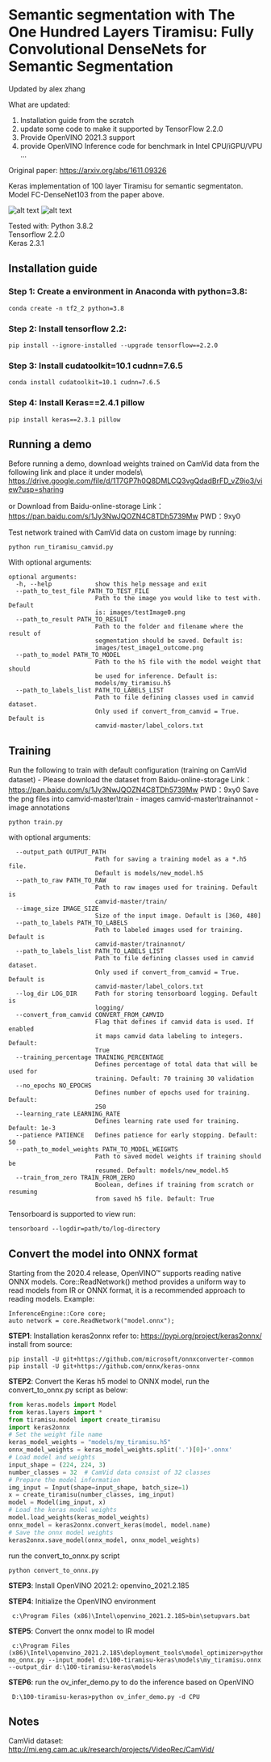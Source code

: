 
# Semantic segmentation with The One Hundred Layers Tiramisu: Fully Convolutional DenseNets for Semantic Segmentation

Updated by alex zhang

What are updated:
1. Installation guide from the scratch
2. update some code to make it supported by TensorFlow 2.2.0
3. Provide OpenVINO 2021.3 support
4. provide OpenVINO Inference code for benchmark in Intel CPU/iGPU/VPU ...

Original paper:
https://arxiv.org/abs/1611.09326

Keras implementation of 100 layer Tiramisu for semantic segmentaton. Model FC-DenseNet103 from the paper above.

![alt text](https://raw.githubusercontent.com/xxmarl/100-tiramisu-keras/master/images/test_image3_small.png)
![alt text](https://raw.githubusercontent.com/xxmarl/100-tiramisu-keras/master/images/test_image3_outcome.png)

Tested with:
Python 3.8.2  
Tensorflow 2.2.0  
Keras 2.3.1 

## Installation guide
### Step 1: Create a environment in Anaconda with python=3.8:
~~~
conda create -n tf2_2 python=3.8
~~~
### Step 2: Install tensorflow 2.2:
~~~
pip install --ignore-installed --upgrade tensorflow==2.2.0
~~~
### Step 3: Install cudatoolkit=10.1 cudnn=7.6.5
~~~
conda install cudatoolkit=10.1 cudnn=7.6.5
~~~
### Step 4: Install Keras==2.4.1 pillow
~~~
pip install keras==2.3.1 pillow
~~~



## Running a demo
Before running a demo, download weights trained on CamVid data from the following link and place it under models\\  
https://drive.google.com/file/d/1T7GP7h0Q8DMLCQ3vgQdadBrFD_vZ9io3/view?usp=sharing

or Download from Baidu-online-storage
Link：https://pan.baidu.com/s/1Jy3NwJQOZN4C8TDh5739Mw 
PWD：9xy0 

Test network trained with CamVid data on custom image by running:  
~~~
python run_tiramisu_camvid.py
~~~

With optional arguments:  
~~~
optional arguments:
  -h, --help            show this help message and exit
  --path_to_test_file PATH_TO_TEST_FILE
                        Path to the image you would like to test with. Default
                        is: images/testImage0.png
  --path_to_result PATH_TO_RESULT
                        Path to the folder and filename where the result of
                        segmentation should be saved. Default is:
                        images/test_image1_outcome.png
  --path_to_model PATH_TO_MODEL
                        Path to the h5 file with the model weight that should
                        be used for inference. Default is:
                        models/my_tiramisu.h5
  --path_to_labels_list PATH_TO_LABELS_LIST
                        Path to file defining classes used in camvid dataset.
                        Only used if convert_from_camvid = True. Default is
                        camvid-master/label_colors.txt
~~~
## Training

Run the following to train with default configuration (training on CamVid dataset) - Please download the dataset from Baidu-online-storage
Link：https://pan.baidu.com/s/1Jy3NwJQOZN4C8TDh5739Mw 
PWD：9xy0 
Save the png files into 
camvid-master\train - images
camvid-master\trainannot - image annotations
```
python train.py
```
with optional arguments:

```
  --output_path OUTPUT_PATH
                        Path for saving a training model as a *.h5 file.
                        Default is models/new_model.h5
  --path_to_raw PATH_TO_RAW
                        Path to raw images used for training. Default is
                        camvid-master/train/
  --image_size IMAGE_SIZE
                        Size of the input image. Default is [360, 480]
  --path_to_labels PATH_TO_LABELS
                        Path to labeled images used for training. Default is
                        camvid-master/trainannot/
  --path_to_labels_list PATH_TO_LABELS_LIST
                        Path to file defining classes used in camvid dataset.
                        Only used if convert_from_camvid = True. Default is
                        camvid-master/label_colors.txt
  --log_dir LOG_DIR     Path for storing tensorboard logging. Default is
                        logging/
  --convert_from_camvid CONVERT_FROM_CAMVID
                        Flag that defines if camvid data is used. If enabled
                        it maps camvid data labeling to integers. Default:
                        True
  --training_percentage TRAINING_PERCENTAGE
                        Defines percentage of total data that will be used for
                        training. Default: 70 training 30 validation
  --no_epochs NO_EPOCHS
                        Defines number of epochs used for training. Default:
                        250
  --learning_rate LEARNING_RATE
                        Defines learning rate used for training. Default: 1e-3
  --patience PATIENCE   Defines patience for early stopping. Default: 50
  --path_to_model_weights PATH_TO_MODEL_WEIGHTS
                        Path to saved model weights if training should be
                        resumed. Default: models/new_model.h5
  --train_from_zero TRAIN_FROM_ZERO
                        Boolean, defines if training from scratch or resuming
                        from saved h5 file. Default: True
```
Tensorboard is supported to view run:
~~~
tensorboard --logdir=path/to/log-directory
~~~
## Convert the model into ONNX format
Starting from the 2020.4 release, OpenVINO™ supports reading native ONNX models. Core::ReadNetwork() method provides a uniform way to read models from IR or ONNX format, it is a recommended approach to reading models. Example:
~~~
InferenceEngine::Core core;
auto network = core.ReadNetwork("model.onnx");
~~~
**STEP1**: Installation keras2onnx refer to: https://pypi.org/project/keras2onnx/
install from source:
~~~
pip install -U git+https://github.com/microsoft/onnxconverter-common
pip install -U git+https://github.com/onnx/keras-onnx
~~~

**STEP2**: Convert the Keras h5 model to ONNX model, run the convert_to_onnx.py script as below:
```python
from keras.models import Model
from keras.layers import *
from tiramisu.model import create_tiramisu
import keras2onnx
# Set the weight file name
keras_model_weights = "models/my_tiramisu.h5"
onnx_model_weights = keras_model_weights.split('.')[0]+'.onnx'
# Load model and weights
input_shape = (224, 224, 3)
number_classes = 32  # CamVid data consist of 32 classes
# Prepare the model information
img_input = Input(shape=input_shape, batch_size=1)
x = create_tiramisu(number_classes, img_input)
model = Model(img_input, x)
# Load the keras model weights
model.load_weights(keras_model_weights)
onnx_model = keras2onnx.convert_keras(model, model.name)
# Save the onnx model weights
keras2onnx.save_model(onnx_model, onnx_model_weights)
```
run the convert_to_onnx.py script
~~~
python convert_to_onnx.py
~~~
**STEP3**: Install OpenVINO 2021.2: openvino_2021.2.185

**STEP4**: Initialize the OpenVINO environment
~~~
 c:\Program Files (x86)\Intel\openvino_2021.2.185>bin\setupvars.bat
~~~

**STEP5**: Convert the onnx model to IR model
~~~
 c:\Program Files (x86)\Intel\openvino_2021.2.185\deployment_tools\model_optimizer>python mo_onnx.py --input_model d:\100-tiramisu-keras\models\my_tiramisu.onnx --output_dir d:\100-tiramisu-keras\models
~~~

**STEP6**: run the ov_infer_demo.py to do the inference based on OpenVINO
~~~
 D:\100-tiramisu-keras>python ov_infer_demo.py -d CPU
~~~
## Notes
CamVid dataset: http://mi.eng.cam.ac.uk/research/projects/VideoRec/CamVid/
